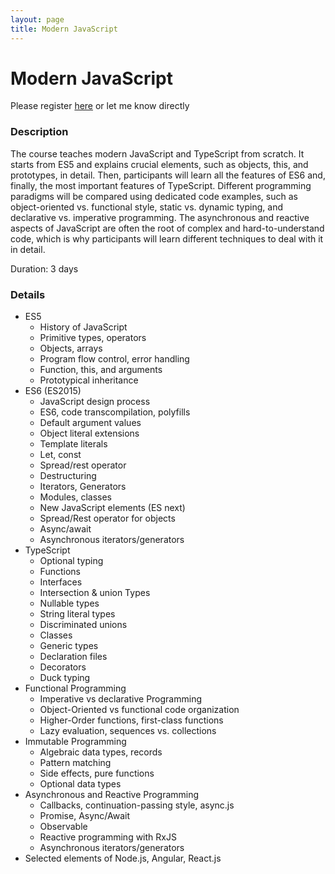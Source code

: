 ```yaml
---
layout: page
title: Modern JavaScript
---
```

# Modern JavaScript

Please register [here](https://www.comarch.pl/szkolenia/programowanie/javascript/nowoczesny-javascript-warsztaty-praktyczne/) or let me know directly
### Description

The course teaches modern JavaScript and TypeScript from scratch. It starts from ES5 and explains crucial elements, such as objects, this, and prototypes, in detail. Then, participants will learn all the features of ES6 and, finally, the most important features of TypeScript. Different programming paradigms will be compared using dedicated code examples, such as object-oriented vs. functional style, static vs. dynamic typing, and declarative vs. imperative programming. The asynchronous and reactive aspects of JavaScript are often the root of complex and hard-to-understand code, which is why participants will learn different techniques to deal with it in detail. 

Duration: 3 days
### Details

- ES5
	- History of JavaScript
	- Primitive types, operators
	- Objects, arrays
	- Program flow control, error handling
	- Function, this, and arguments
	- Prototypical inheritance
- ES6 (ES2015)
	- JavaScript design process
	- ES6, code transcompilation, polyfills
	- Default argument values
	- Object literal extensions
	- Template literals
	- Let, const
	- Spread/rest operator
	- Destructuring
	- Iterators, Generators
	- Modules, classes
	- New JavaScript elements (ES next)
	- Spread/Rest operator for objects
	- Async/await
	- Asynchronous iterators/generators
- TypeScript
	- Optional typing
	- Functions
	- Interfaces
	- Intersection & union Types
	- Nullable types
	- String literal types
	- Discriminated unions
	- Classes
	- Generic types
	- Declaration files
	- Decorators
	- Duck typing
- Functional Programming
	- Imperative vs declarative Programming
	- Object-Oriented vs functional code organization
	- Higher-Order functions, first-class functions
	- Lazy evaluation, sequences vs. collections
- Immutable Programming
	- Algebraic data types, records
	- Pattern matching
	- Side effects, pure functions
	- Optional data types
- Asynchronous and Reactive Programming
	- Callbacks, continuation-passing style, async.js
	- Promise, Async/Await
	- Observable
	- Reactive programming with RxJS
	- Asynchronous iterators/generators
- Selected elements of Node.js, Angular, React.js